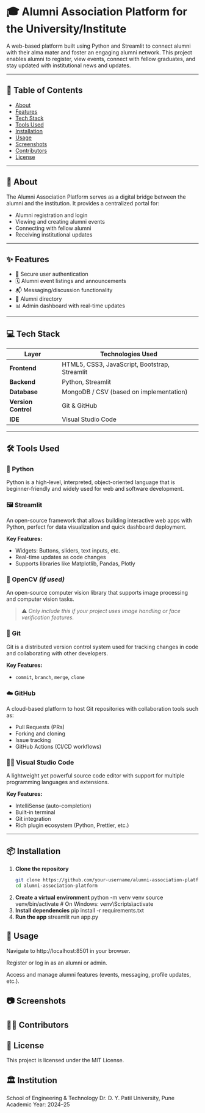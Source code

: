 # 🎓 Alumni Association Platform for the University/Institute

A web-based platform built using Python and Streamlit to connect alumni with their alma mater and foster an engaging alumni network. This project enables alumni to register, view events, connect with fellow graduates, and stay updated with institutional news and updates.

---

## 📌 Table of Contents

- [About](#about)
- [Features](#features)
- [Tech Stack](#tech-stack)
- [Tools Used](#tools-used)
- [Installation](#installation)
- [Usage](#usage)
- [Screenshots](#screenshots)
- [Contributors](#contributors)
- [License](#license)

---

## 📖 About

The Alumni Association Platform serves as a digital bridge between the alumni and the institution. It provides a centralized portal for:
- Alumni registration and login
- Viewing and creating alumni events
- Connecting with fellow alumni
- Receiving institutional updates

---

## ✨ Features

- 🔐 Secure user authentication
- 🗓️ Alumni event listings and announcements
- 📬 Messaging/discussion functionality
- 👥 Alumni directory
- 📊 Admin dashboard with real-time updates

---

## 💻 Tech Stack

| Layer        | Technologies Used                         |
|--------------|--------------------------------------------|
| **Frontend** | HTML5, CSS3, JavaScript, Bootstrap, Streamlit |
| **Backend**  | Python, Streamlit                          |
| **Database** | MongoDB / CSV (based on implementation)   |
| **Version Control** | Git & GitHub                        |
| **IDE**      | Visual Studio Code                        |

---

## 🛠 Tools Used

### 🐍 Python
Python is a high-level, interpreted, object-oriented language that is beginner-friendly and widely used for web and software development.

### 🖼️ Streamlit
An open-source framework that allows building interactive web apps with Python, perfect for data visualization and quick dashboard deployment.

**Key Features:**
- Widgets: Buttons, sliders, text inputs, etc.
- Real-time updates as code changes
- Supports libraries like Matplotlib, Pandas, Plotly

### 🧠 OpenCV *(if used)*
An open-source computer vision library that supports image processing and computer vision tasks.

> ⚠️ *Only include this if your project uses image handling or face verification features.*

### 🧾 Git
Git is a distributed version control system used for tracking changes in code and collaborating with other developers.

**Key Features:**
- `commit`, `branch`, `merge`, `clone`

### ☁️ GitHub
A cloud-based platform to host Git repositories with collaboration tools such as:
- Pull Requests (PRs)
- Forking and cloning
- Issue tracking
- GitHub Actions (CI/CD workflows)

### 🧑‍💻 Visual Studio Code
A lightweight yet powerful source code editor with support for multiple programming languages and extensions.

**Key Features:**
- IntelliSense (auto-completion)
- Built-in terminal
- Git integration
- Rich plugin ecosystem (Python, Prettier, etc.)

---

## 📦 Installation

1. **Clone the repository**
   ```bash
   git clone https://github.com/your-username/alumni-association-platform.git
   cd alumni-association-platform
2. **Create a virtual environment**
   python -m venv venv
   source venv/bin/activate  # On Windows: venv\Scripts\activate
3. **Install dependencies**
   pip install -r requirements.txt
4. **Run the app**
   streamlit run app.py


## 🚀 Usage
Navigate to http://localhost:8501 in your browser.

Register or log in as an alumni or admin.

Access and manage alumni features (events, messaging, profile updates, etc.).



## 📷 Screenshots




## 👨‍💻 Contributors



## 📄 License
This project is licensed under the MIT License.

## 🏛️ Institution
School of Engineering & Technology
Dr. D. Y. Patil University, Pune
Academic Year: 2024–25
